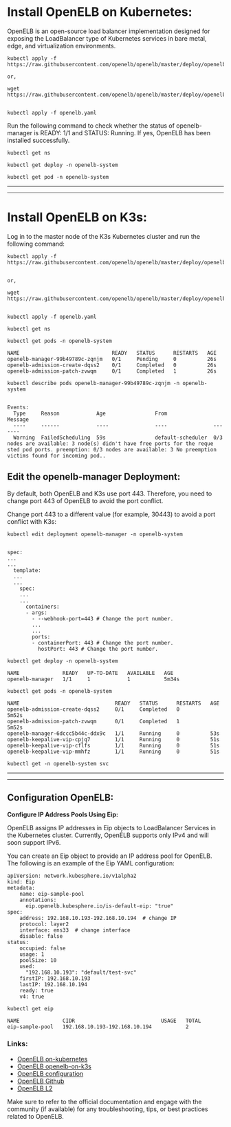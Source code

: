 
# Install OpenELB on Kubernetes:
OpenELB is an open-source load balancer implementation designed for exposing the LoadBalancer type of Kubernetes services in bare metal, edge, and virtualization environments.


```
kubectl apply -f https://raw.githubusercontent.com/openelb/openelb/master/deploy/openelb.yaml

or,

wget https://raw.githubusercontent.com/openelb/openelb/master/deploy/openelb.yaml


kubectl apply -f openelb.yaml
```

Run the following command to check whether the status of openelb-manager is READY: 1/1 and STATUS: Running. If yes, OpenELB has been installed successfully.

```
kubectl get ns
```

```
kubectl get deploy -n openelb-system
```


```
kubectl get pod -n openelb-system
```


---
---


# Install OpenELB on K3s:

Log in to the master node of the K3s Kubernetes cluster and run the following command:


```
kubectl apply -f https://raw.githubusercontent.com/openelb/openelb/master/deploy/openelb.yaml


or,

wget https://raw.githubusercontent.com/openelb/openelb/master/deploy/openelb.yaml


kubectl apply -f openelb.yaml
```


```
kubectl get ns
```


```
kubectl get pods -n openelb-system

NAME                              READY   STATUS      RESTARTS   AGE
openelb-manager-99b49789c-zqnjm   0/1     Pending     0          26s
openelb-admission-create-dqss2    0/1     Completed   0          26s
openelb-admission-patch-zvwqm     0/1     Completed   1          26s
```


```
kubectl describe pods openelb-manager-99b49789c-zqnjm -n openelb-system


Events:
  Type     Reason            Age                From               Message
  ----     ------            ----               ----               -------
  Warning  FailedScheduling  59s                default-scheduler  0/3 nodes are available: 3 node(s) didn't have free ports for the reque sted pod ports. preemption: 0/3 nodes are available: 3 No preemption victims found for incoming pod..
```



## Edit the openelb-manager Deployment:

By default, both OpenELB and K3s use port 443. Therefore, you need to change port 443 of OpenELB to avoid the port conflict.

Change port 443 to a different value (for example, 30443) to avoid a port conflict with K3s:

```
kubectl edit deployment openelb-manager -n openelb-system


spec:
...
...
  template:
  ...
  ...
    spec:
	...
	...
      containers:
      - args:
        - --webhook-port=443 # Change the port number.
		...
		...
        ports:
        - containerPort: 443 # Change the port number.
          hostPort: 443 # Change the port number.

```



```
kubectl get deploy -n openelb-system

NAME              READY   UP-TO-DATE   AVAILABLE   AGE
openelb-manager   1/1     1            1           5m34s
```


```
kubectl get pods -n openelb-system

NAME                               READY   STATUS      RESTARTS   AGE
openelb-admission-create-dqss2     0/1     Completed   0          5m52s
openelb-admission-patch-zvwqm      0/1     Completed   1          5m52s
openelb-manager-6dccc5b44c-ddx9c   1/1     Running     0          53s
openelb-keepalive-vip-cpjq7        1/1     Running     0          51s
openelb-keepalive-vip-cflfs        1/1     Running     0          51s
openelb-keepalive-vip-mmhfz        1/1     Running     0          51s
```


```
kubectl get -n openelb-system svc
```


---
---



## Configuration OpenELB:

**Configure IP Address Pools Using Eip:**

OpenELB assigns IP addresses in Eip objects to LoadBalancer Services in the Kubernetes cluster. Currently, OpenELB supports only IPv4 and will soon support IPv6.


You can create an Eip object to provide an IP address pool for OpenELB. The following is an example of the Eip YAML configuration:

```
apiVersion: network.kubesphere.io/v1alpha2
kind: Eip
metadata:
    name: eip-sample-pool
    annotations:
      eip.openelb.kubesphere.io/is-default-eip: "true"
spec:
    address: 192.168.10.193-192.168.10.194  # change IP
    protocol: layer2
    interface: ens33  # change interface
    disable: false
status:
    occupied: false
    usage: 1
    poolSize: 10
    used:
      "192.168.10.193": "default/test-svc"
    firstIP: 192.168.10.193
    lastIP: 192.168.10.194
    ready: true
    v4: true
```


```
kubectl get eip

NAME              CIDR                            USAGE   TOTAL
eip-sample-pool   192.168.10.193-192.168.10.194           2
```


### Links:
- [OpenELB on-kubernetes](https://openelb.io/docs/getting-started/installation/install-openelb-on-kubernetes/)
- [OpenELB openelb-on-k3s](https://openelb.io/docs/getting-started/installation/install-openelb-on-k3s/)
- [OpenELB configuration](https://openelb.io/docs/getting-started/configuration/configure-ip-address-pools-using-eip/)
- [OpenELB Github](https://github.com/openelb/openelb)
- [OpenELB L2](https://openelb.io/docs/concepts/layer-2-mode/)


Make sure to refer to the official documentation and engage with the community (if available) for any troubleshooting, tips, or best practices related to OpenELB.


